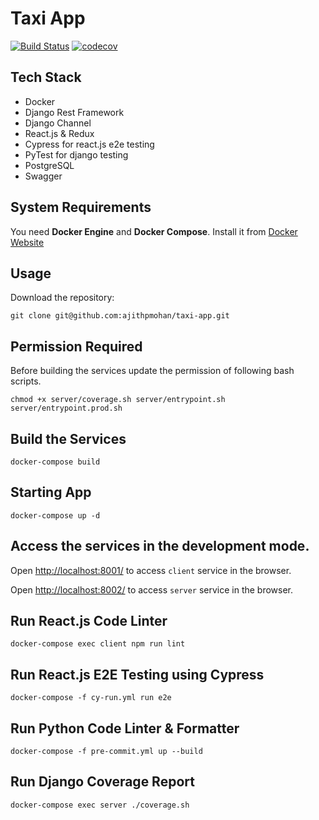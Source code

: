 # Taxi App

[![Build Status](https://travis-ci.com/ajithpmohan/taxi-app.svg?branch=master)](https://travis-ci.com/ajithpmohan/taxi-app) [![codecov](https://codecov.io/gh/ajithpmohan/taxi-app/branch/master/graph/badge.svg)](https://codecov.io/gh/ajithpmohan/taxi-app)

## Tech Stack

* Docker
* Django Rest Framework
* Django Channel
* React.js & Redux
* Cypress for react.js e2e testing
* PyTest for django testing
* PostgreSQL
* Swagger

## System Requirements

You need **Docker Engine** and **Docker Compose**. Install it from [Docker Website](https://docs.docker.com/)

## Usage

Download the repository:

    git clone git@github.com:ajithpmohan/taxi-app.git

## Permission Required

Before building the services update the permission of following bash scripts.

    chmod +x server/coverage.sh server/entrypoint.sh server/entrypoint.prod.sh

## Build the Services

    docker-compose build

## Starting App

    docker-compose up -d

## Access the services in the development mode.

Open [http://localhost:8001/](http://localhost:8001/) to access `client` service in the browser.

Open [http://localhost:8002/](http://localhost:8002/) to access `server` service in the browser.

## Run React.js Code Linter

    docker-compose exec client npm run lint

## Run React.js E2E Testing using Cypress

    docker-compose -f cy-run.yml run e2e

## Run Python Code Linter & Formatter

    docker-compose -f pre-commit.yml up --build

## Run Django Coverage Report

    docker-compose exec server ./coverage.sh
